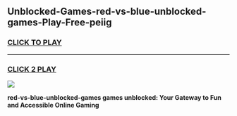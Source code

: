 
## Unblocked-Games-red-vs-blue-unblocked-games-Play-Free-peiig
<h3>
<a href="https://premium76.site?title=red-vs-blue-unblocked-games&ref=22A">CLICK TO PLAY</a></h3>
<hr>

<h3>
<a href="https://premium76.site?title=red-vs-blue-unblocked-games&ref=22A">CLICK 2 PLAY</a>
  
</h3>

<a href="https://premium76.site?title=red-vs-blue-unblocked-games&ref=22A"><img src="https://clearcache.store/games.png"></a>


**red-vs-blue-unblocked-games games unblocked: Your Gateway to Fun and Accessible Online Gaming**
